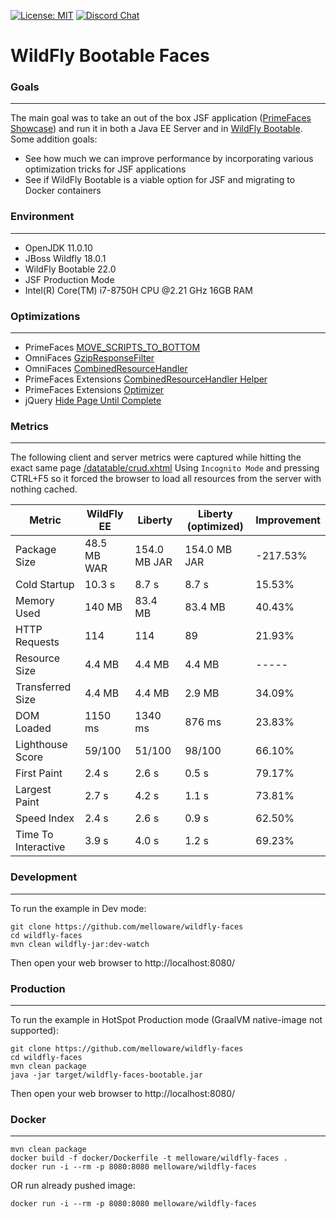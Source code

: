[![License: MIT](https://img.shields.io/badge/License-MIT-yellow.svg)](https://opensource.org/licenses/MIT)
[![Discord Chat](https://img.shields.io/discord/591914197219016707.svg?color=7289da&label=chat&logo=discord&style=flat-square)](https://discord.gg/gzKFYnpmCY)

WildFly Bootable Faces
==========================

### Goals
***
The main goal was to take an out of the box JSF application ([PrimeFaces Showcase](https://github.com/primefaces/primefaces-showcase)) 
and run it in both a Java EE Server and in [WildFly Bootable](https://docs.wildfly.org/bootablejar/#_package). 
Some addition goals:
- See how much we can improve performance by incorporating various optimization tricks for JSF applications
- See if WildFly Bootable is a viable option for JSF and migrating to Docker containers

### Environment
***
- OpenJDK 11.0.10
- JBoss Wildfly 18.0.1
- WildFly Bootable 22.0
- JSF Production Mode
- Intel(R) Core(TM) i7-8750H CPU @2.21 GHz 16GB RAM

### Optimizations
***
- PrimeFaces [MOVE_SCRIPTS_TO_BOTTOM](https://primefaces.github.io/primefaces/10_0_0/#/gettingstarted/configuration?id=configuration)
- OmniFaces [GzipResponseFilter](https://showcase.omnifaces.org/filters/GzipResponseFilter)
- OmniFaces [CombinedResourceHandler](https://showcase.omnifaces.org/resourcehandlers/CombinedResourceHandler)
- PrimeFaces Extensions [CombinedResourceHandler Helper](https://github.com/primefaces-extensions/primefaces-extensions/issues/293) 
- PrimeFaces Extensions [Optimizer](https://github.com/primefaces-extensions/resources-optimizer-maven-plugin)
- jQuery [Hide Page Until Complete](https://stackoverflow.com/questions/9550760/hide-page-until-everything-is-loaded-advanced/28129691#28129691)

### Metrics
***
The following client and server metrics were captured while hitting the exact same page [/datatable/crud.xhtml](https://www.primefaces.org/showcase/ui/data/datatable/crud.xhtml)
Using `Incognito Mode` and pressing CTRL+F5 so it forced the browser to load all resources from the server with nothing cached.

Metric                |  WildFly EE | Liberty        | Liberty (optimized) | Improvement |
----------------------| ----------  | ---------------| --------------------|-------------|
Package Size          | 48.5 MB WAR | 154.0 MB JAR   | 154.0 MB JAR        | -217.53%    |
Cold Startup          | 10.3 s      | 8.7 s          | 8.7 s               | 15.53%      |
Memory Used           | 140 MB      | 83.4 MB        | 83.4 MB             | 40.43%      |
HTTP Requests         | 114         | 114            | 89                  | 21.93%      |
Resource Size         | 4.4 MB      | 4.4 MB         | 4.4 MB              | -----       |
Transferred Size      | 4.4 MB      | 4.4 MB         | 2.9 MB              | 34.09%      |
DOM Loaded            | 1150 ms     | 1340 ms        | 876 ms              | 23.83%      |
Lighthouse Score      | 59/100      | 51/100         | 98/100              | 66.10%      |
First Paint           | 2.4 s       | 2.6 s          | 0.5 s               | 79.17%      |
Largest Paint         | 2.7 s       | 4.2 s          | 1.1 s               | 73.81%      |
Speed Index           | 2.4 s       | 2.6 s          | 0.9 s               | 62.50%      |
Time To Interactive   | 3.9 s       | 4.0 s          | 1.2 s               | 69.23%      |


### Development

***
To run the example in Dev mode:

```
git clone https://github.com/melloware/wildfly-faces
cd wildfly-faces
mvn clean wildfly-jar:dev-watch
```

Then open your web browser to http://localhost:8080/

### Production

***
To run the example in HotSpot Production mode (GraalVM native-image not supported):

```
git clone https://github.com/melloware/wildfly-faces
cd wildfly-faces
mvn clean package
java -jar target/wildfly-faces-bootable.jar
```

Then open your web browser to http://localhost:8080/


### Docker

***
```
mvn clean package
docker build -f docker/Dockerfile -t melloware/wildfly-faces . 
docker run -i --rm -p 8080:8080 melloware/wildfly-faces
```

OR run already pushed image:
```
docker run -i --rm -p 8080:8080 melloware/wildfly-faces